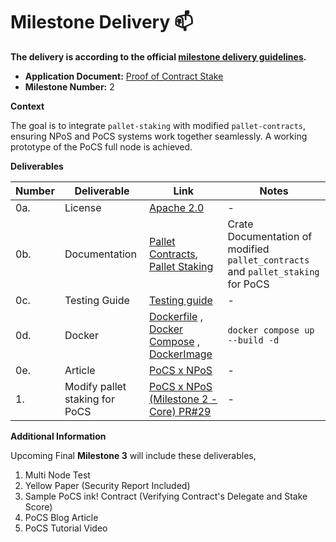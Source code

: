# Milestone Delivery :mailbox:

**The delivery is according to the official [milestone delivery guidelines](https://github.com/w3f/Grants-Program/blob/master/docs/Support%20Docs/milestone-deliverables-guidelines.md).**  

* **Application Document:** [Proof of Contract Stake](https://github.com/w3f/Grants-Program/tree/master/applications/PoCS.md)
* **Milestone Number:** 2

**Context**

The goal is to integrate `pallet-staking` with modified `pallet-contracts`, ensuring NPoS and PoCS systems work together seamlessly. A working prototype of the PoCS full node is achieved. 

**Deliverables**

|Number|Deliverable|Link|Notes|
|-------------|-------------|------------- |------------- |
|0a.|License| [Apache 2.0](https://github.com/auguth/pocs/blob/w3f_milestone_2/LICENSE) |-|
|0b.|Documentation| [Pallet Contracts](https://auguth.github.io/pocs/target/doc/pallet_contracts/), [Pallet Staking](https://auguth.github.io/pocs/target/doc/pallet_staking/) | Crate Documentation of modified `pallet_contracts` and `pallet_staking` for PoCS|
|0c.|Testing Guide| [Testing guide](https://github.com/auguth/pocs/blob/w3f_milestone_2/TESTING-GUIDE.md) |-|
|0d.|Docker | [Dockerfile](https://github.com/auguth/pocs/blob/w3f_milestone_2/Dockerfile) , [Docker Compose](https://github.com/auguth/pocs/blob/w3f_milestone_2/docker-compose.yml) , [DockerImage](https://github.com/auguth/pocs/blob/w3f_milestone_2/README.md#docker-pull)| `docker compose up --build -d` |
|0e.|Article|[PoCS x NPoS](https://auguth.org/blog/pocs-x-npos)|-|
|1.|Modify pallet staking for PoCS|[PoCS x NPoS (Milestone 2 - Core) PR#29](https://github.com/auguth/pocs/pull/29)|-|

**Additional Information**

Upcoming Final **Milestone 3** will include these deliverables,
1. Multi Node Test
2. Yellow Paper (Security Report Included)
3. Sample PoCS ink! Contract (Verifying Contract's Delegate and Stake Score)
4. PoCS Blog Article
5. PoCS Tutorial Video
